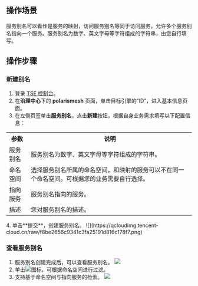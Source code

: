 ## 操作场景

服务别名可以看作是服务的映射，访问服务别名等同于访问服务，允许多个服务别名指向一个服务。服务别名为数字、英文字母等字符组成的字符串，由您自行填写。

## 操作步骤

### 新建别名

1. 登录 [TSE 控制台](https://console.cloud.tencent.com/tse)。
2. 在**治理中心**下的 **polarismesh** 页面，单击目标引擎的“ID”，进入基本信息页面。
3. 在左侧页签单击**服务别名**，点击**新建**按钮，根据自身业务需求填写以下配置信息：
<table>
    <tr>
        <th>参数</th>
        <th>说明</th>
    </tr>
    <tr>
        <td>服务别名</td>
        <td>服务别名为数字、英文字母等字符组成的字符串。</td>
    </tr>
    <tr>
        <td>命名空间</td>
        <td>选择服务别名所属的命名空间，和映射的服务可以不在同一个命名空间。可根据您的业务需要自行选择。</td>
    </tr>
    <tr>
        <td>指向服务</td>
        <td>服务别名指向的服务。</td>
    </tr>
    <tr>
        <td>描述</td>
        <td>您对服务别名的描述。</td>
    </tr>
</table>
4. 单击**提交**，创建服务别名。
![](https://qcloudimg.tencent-cloud.cn/raw/f8be2656c9341c3fa25191d816c178f7.png) 


### 查看服务别名

1. 服务别名创建完成后，可以查看服务别名。
![](https://qcloudimg.tencent-cloud.cn/raw/4268cbf6540a0cf8bcae58d4f5bd0faa.png)
2. 单击<img src ="https://qcloudimg.tencent-cloud.cn/raw/b668780bdc9f054e7b3d1d34e8bbc607.png" style ="margin:0">图标，可根据命名空间进行过滤。
3. 支持基于命名空间与指向服务的检索。
![](https://qcloudimg.tencent-cloud.cn/raw/2562c140ee6c3fc8e9f685bb6cf31d3b.png)

